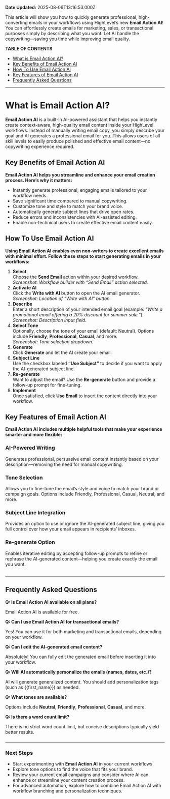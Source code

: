 **Date Updated:** 2025-08-06T13:16:53.000Z

This article will show you how to quickly generate professional, high-converting emails in your workflows using HighLevel’s new **Email Action AI**! You can effortlessly create emails for marketing, sales, or transactional purposes simply by describing what you want. Let AI handle the copywriting—saving you time while improving email quality.

  
**TABLE OF CONTENTS**

* [What is Email Action AI?](#What-is-Email-Action-AI?)
* [Key Benefits of Email Action AI](#Key-Benefits-of-Email-Action-AI)
* [How To Use Email Action AI](#How-To-Use-Email-Action-AI)
* [Key Features of Email Action AI](#Key-Features-of-Email-Action-AI)
* [Frequently Asked Questions](#Frequently-Asked-Questions)

---

# **What is Email Action AI?**

  
**Email Action AI** is a built-in AI-powered assistant that helps you instantly create context-aware, high-quality email content inside your HighLevel workflows. Instead of manually writing email copy, you simply describe your goal and AI generates a professional email for you. This allows users of all skill levels to easily produce polished and effective email content—no copywriting experience required.

  
## **Key Benefits of Email Action AI**

  
**Email Action AI helps you streamline and enhance your email creation process. Here’s why it matters:**

* Instantly generate professional, engaging emails tailored to your workflow needs.
* Save significant time compared to manual copywriting.
* Customize tone and style to match your brand voice.
* Automatically generate subject lines that drive open rates.
* Reduce errors and inconsistencies with AI-assisted editing.
* Enable non-technical users to create effective email content easily.

  
## **How To Use Email Action AI**

  
**Using Email Action AI enables even non-writers to create excellent emails with minimal effort. Follow these steps to start generating emails in your workflows:**

1. **Select**  
Choose the **Send Email** action within your desired workflow.  
_Screenshot: Workflow builder with “Send Email” action selected._
2. **Activate AI**  
Click the **Write with AI** button to open the AI email generator.  
_Screenshot: Location of “Write with AI” button._
3. **Describe**  
Enter a short description of your intended email goal (example: _“Write a promotional email offering a 20% discount for summer sale.”_).  
_Screenshot: Description input field._
4. **Select Tone**  
Optionally, choose the tone of your email (default: Neutral). Options include **Friendly**, **Professional**, **Casual**, and more.  
_Screenshot: Tone selection dropdown._
5. **Generate**  
Click **Generate** and let the AI create your email.
6. **Subject Line**  
Use the checkbox labeled **“Use Subject”** to decide if you want to apply the AI-generated subject line.
7. **Re-generate**  
Want to adjust the email? Use the **Re-generate** button and provide a follow-up prompt for fine-tuning.
8. **Implement**  
Once satisfied, click **Use Email** to insert the content directly into your workflow.

## **Key Features of Email Action AI**

  
**Email Action AI includes multiple helpful tools that make your experience smarter and more flexible:**

  
### **AI-Powered Writing**

  
Generates professional, persuasive email content instantly based on your description—removing the need for manual copywriting.

  
### **Tone Selection**

  
Allows you to fine-tune the email’s style and voice to match your brand or campaign goals. Options include Friendly, Professional, Casual, Neutral, and more.

  
### **Subject Line Integration**

  
Provides an option to use or ignore the AI-generated subject line, giving you full control over how your email appears in recipients’ inboxes.

  
### **Re-generate Option**

  
Enables iterative editing by accepting follow-up prompts to refine or rephrase the AI-generated content—helping you create exactly the email you want.

##   

---

## **Frequently Asked Questions**

  
**Q: Is Email Action AI available on all plans?**

Email Action AI is available for free.

  
**Q: Can I use Email Action AI for transactional emails?**

Yes! You can use it for both marketing and transactional emails, depending on your workflow.

  
**Q: Can I edit the AI-generated email content?**

Absolutely! You can fully edit the generated email before inserting it into your workflow.

  
**Q: Will AI automatically personalize the emails (names, dates, etc.)?**

AI will generate generalized content. You should add personalization tags (such as {{first\_name}}) as needed.

  
**Q: What tones are available?**

Options include **Neutral**, **Friendly**, **Professional**, **Casual**, and more.

  
**Q: Is there a word count limit?**

There is no strict word count limit, but concise descriptions typically yield better results.

###   

---

### **Next Steps**

* Start experimenting with **Email Action AI** in your current workflows.
* Explore tone options to find the voice that fits your brand.
* Review your current email campaigns and consider where AI can enhance or streamline your content creation process.
* For advanced automation, explore how to combine Email Action AI with workflow branching and personalization techniques.

  